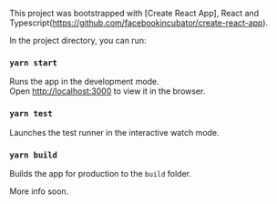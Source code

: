 This project was bootstrapped with [Create React App], React and Typescript(https://github.com/facebookincubator/create-react-app).

In the project directory, you can run:

### `yarn start`

Runs the app in the development mode.<br>
Open [http://localhost:3000](http://localhost:3000) to view it in the browser.


### `yarn test`

Launches the test runner in the interactive watch mode.<br>


### `yarn build`

Builds the app for production to the `build` folder.<br>

More info soon.
